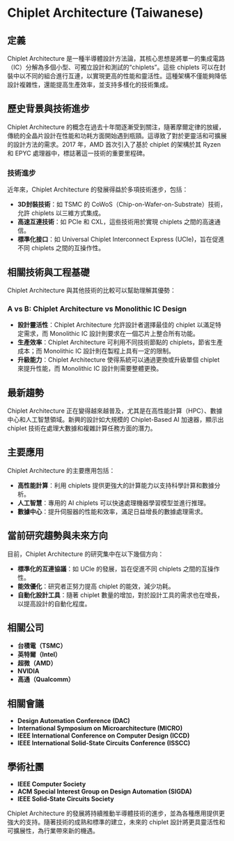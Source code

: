 # Chiplet Architecture (Taiwanese)

## 定義

Chiplet Architecture 是一種半導體設計方法論，其核心思想是將單一的集成電路（IC）分解為多個小型、可獨立設計和測試的“chiplets”。這些 chiplets 可以在封裝中以不同的組合進行互連，以實現更高的性能和靈活性。這種架構不僅能夠降低設計複雜性，還能提高生產效率，並支持多樣化的技術集成。

## 歷史背景與技術進步

Chiplet Architecture 的概念在過去十年間逐漸受到關注，隨著摩爾定律的放緩，傳統的全晶片設計在性能和功耗方面開始遇到瓶頸。這導致了對於更靈活和可擴展的設計方法的需求。2017 年，AMD 首次引入了基於 chiplet 的架構於其 Ryzen 和 EPYC 處理器中，標誌著這一技術的重要里程碑。

### 技術進步

近年來，Chiplet Architecture 的發展得益於多項技術進步，包括：

- **3D封裝技術**：如 TSMC 的 CoWoS（Chip-on-Wafer-on-Substrate）技術，允許 chiplets 以三維方式集成。
- **高速互連技術**：如 PCIe 和 CXL，這些技術用於實現 chiplets 之間的高速通信。
- **標準化接口**：如 Universal Chiplet Interconnect Express (UCIe)，旨在促進不同 chiplets 之間的互操作性。

## 相關技術與工程基礎

Chiplet Architecture 與其他技術的比較可以幫助理解其優勢：

### A vs B: Chiplet Architecture vs Monolithic IC Design

- **設計靈活性**：Chiplet Architecture 允許設計者選擇最佳的 chiplet 以滿足特定需求，而 Monolithic IC 設計則要求在一個芯片上整合所有功能。
- **生產效率**：Chiplet Architecture 可利用不同技術節點的 chiplets，節省生產成本；而 Monolithic IC 設計則在製程上具有一定的限制。
- **升級能力**：Chiplet Architecture 使得系統可以通過更換或升級單個 chiplet 來提升性能，而 Monolithic IC 設計則需要整體更換。

## 最新趨勢

Chiplet Architecture 正在變得越來越普及，尤其是在高性能計算（HPC）、數據中心和人工智慧領域。新興的設計如大規模的 Chiplet-Based AI 加速器，顯示出 chiplet 技術在處理大數據和複雜計算任務方面的潛力。

## 主要應用

Chiplet Architecture 的主要應用包括：

- **高性能計算**：利用 chiplets 提供更強大的計算能力以支持科學計算和數據分析。
- **人工智慧**：專用的 AI chiplets 可以快速處理機器學習模型並進行推理。
- **數據中心**：提升伺服器的性能和效率，滿足日益增長的數據處理需求。

## 當前研究趨勢與未來方向

目前，Chiplet Architecture 的研究集中在以下幾個方向：

- **標準化的互連協議**：如 UCIe 的發展，旨在促進不同 chiplets 之間的互操作性。
- **能效優化**：研究者正努力提高 chiplet 的能效，減少功耗。
- **自動化設計工具**：隨著 chiplet 數量的增加，對於設計工具的需求也在增長，以提高設計的自動化程度。

## 相關公司

- **台積電（TSMC）**
- **英特爾（Intel）**
- **超微（AMD）**
- **NVIDIA**
- **高通（Qualcomm）**

## 相關會議

- **Design Automation Conference (DAC)**
- **International Symposium on Microarchitecture (MICRO)**
- **IEEE International Conference on Computer Design (ICCD)**
- **IEEE International Solid-State Circuits Conference (ISSCC)**

## 學術社團

- **IEEE Computer Society**
- **ACM Special Interest Group on Design Automation (SIGDA)**
- **IEEE Solid-State Circuits Society**

Chiplet Architecture 的發展將持續推動半導體技術的進步，並為各種應用提供更強大的支持。隨著技術的成熟和標準的建立，未來的 chiplet 設計將更具靈活性和可擴展性，為行業帶來新的機遇。
